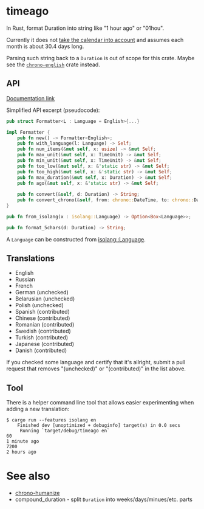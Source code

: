 # timeago
In Rust, format Duration into string like "1 hour ago" or "01hou".

Currently it does not [take the calendar into account](https://github.com/vi/timeago/issues/12) and assumes each month is about 30.4 days long.

Parsing such string back to a `Duration` is out of scope for this crate. Maybe see the [`chrono-english`](https://docs.rs/chrono-english) crate instead.

## API

[Documentation link](https://docs.rs/timeago/)

Simplified API excerpt (pseudocode):

```rust
pub struct Formatter<L : Language = English>{...}

impl Formatter {
    pub fn new() -> Formatter<English>;
    pub fn with_language(l: Language) -> Self;
    pub fn num_items(&mut self, x: usize) -> &mut Self;
    pub fn max_unit(&mut self, x: TimeUnit) -> &mut Self;
    pub fn min_unit(&mut self, x: TimeUnit) -> &mut Self;
    pub fn too_low(&mut self, x: &'static str) -> &mut Self;
    pub fn too_high(&mut self, x: &'static str) -> &mut Self;
    pub fn max_duration(&mut self, x: Duration) -> &mut Self;
    pub fn ago(&mut self, x: &'static str) -> &mut Self;
    
    pub fn convert(&self, d: Duration) -> String;
    pub fn convert_chrono(&self, from: chrono::DateTime, to: chrono::DateTime) -> String;
}

pub fn from_isolang(x : isolang::Language) -> Option<Box<Language>>;

pub fn format_5chars(d: Duration) -> String;
```

A `Language` can be constructed from [isolang::Language](https://docs.rs/isolang/0.2.1/isolang/enum.Language.html).

## Translations

* English
* Russian
* French
* German (unchecked)
* Belarusian (unchecked)
* Polish (unchecked)
* Spanish (contributed)
* Chinese (contributed)
* Romanian (contributed)
* Swedish (contributed)
* Turkish (contributed)
* Japanese (contributed)
* Danish (contributed)

If you checked some language and certify that it's allright, submit a pull request that removes "(unchecked)" or "(contributed)" in the list above.

## Tool

There is a helper command line tool that allows easier experimenting when adding a new translation:

```
$ cargo run --features isolang en
    Finished dev [unoptimized + debuginfo] target(s) in 0.0 secs
     Running `target/debug/timeago en`
60
1 minute ago
7200
2 hours ago
```

# See also

* [chrono-humanize](https://docs.rs/crate/chrono-humanize)
* compound_duration - split `Duration` into weeks/days/minues/etc. parts
